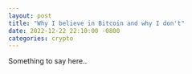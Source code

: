 ```yaml
---
layout: post
title: "Why I believe in Bitcoin and why I don't"
date: 2022-12-22 22:10:00 -0800
categories: crypto
---
```


Something to say here..

